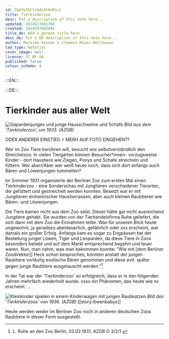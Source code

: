 ```yaml
---
id: ZG0tbfOCtvAdL9l9uR1cl
title: Tierkinderzoo
desc: Put a description of this note here...
updated: 1624527602765
created: 1624397695001
title_de: Add a german title here
desc_de: Put a DE description of this note here...
author: Mareike Vennen u Clemens Maier-Wolthausn
tao_type: material
cover_image: null
license: CC BY-SA
published: false
colour_scheme: 4
---
```



:::EN:::



:::DE:::

# Tierkinder aus aller Welt

![Gepardenjunges und junge Hausschweine und Schafe](/images/cmw/Tierkindergarten_1930er.jpg)
_Bild aus dem 'Tierkinderzoo', um 1933. (AZGB)_

ODER ANDERER EINSTIEG > MERH AUF FOTO EINGEHEN??

Wer im Zoo Tiere berühren will, besucht wie selbstverständlich den Streichelzoo. In vielen Tiergärten können Besucher\*innen- vorzugsweise Kinder - dort Haustiere wie Ziegen, Ponys und Schafe streicheln und füttern. Wer aber//Aber wer weiß heute noch, dass sich dort anfangs auch Bären und Löwenjungen tummelten? 

Im Sommer 1931 organisierte der Berliner Zoo zum ersten Mal einen Tierkinderzoo - eine Sonderschau mit Jungtieren verschiedener Tierarten, die gefüttert und gestreichelt werden konnten. Besetzt war er mit Jungtieren einheimischer Haustierrassen, aber auch kleinen Raubtieren wie Bären- und Löwenjungen. 

Die Tiere kamen nicht aus dem Zoo selst. Dieser hätte gar nicht ausreichend Jungtiere gehabt. Sie wurden von der Tierhandelsfirma Ruhe geliefert, die sich dann mit dem Zoo die Einnahmen teilte. Was für unseren Blick heute ungewohnt, ja geradezu abenteuerlich, gefährlich oder xxx erscheint, war damals ein großer Erfolg. Anfangs kam es sogar zu Engpässen bei der Bestellung junger Löwen, Tiger und Leoparden, da diese Tiere in Zoos besonders beliebt und auf dem Markt entsprechend begehrt und teuer waren. Nun, man nahm, was man bekommen konnte: "Wie mit [dem Berliner Zoodirektor]] Heck schon besprochen, könnten anstatt der jungen Raubtiere vorläufig exotische Bären genommen und diese evtl. später gegen junge Raubtiere ausgetauscht werden."[^Tierkinderzoo1]

In der Tat war der 'Tierkinderzoo' so erfolgreich, dass er in den folgenden Jahren mehrfach wiederholt wurde. xxxx ein Phänomen, das heute wie xx erscheint. ...

![Kleinkinder spielen in einem Kinderwagen mit jungen Raubkatzen](/images/cmw/Tierkinderzoo_1936.jpg)
_Bild des 'Tierkinderzoos' von 1936. (AZGB)_ [[story.löwenbabys]]

Heute werden weder im Berliner Zoo noch in anderen deutschen Zoos Raubtiere in dieser Form ausgestellt. 








[^Tierkinderzoo1]: L. Ruhe an den Zoo Berlin, 03.02.1931, AZGB O 3/2/1.

[^Tierkinderzoo2]: Schriftwechsel und Werbematerialien zum Tierkinderzoo in den Jahren 1931-1934 in AZGB, O 0/1/61, 138 und 201.